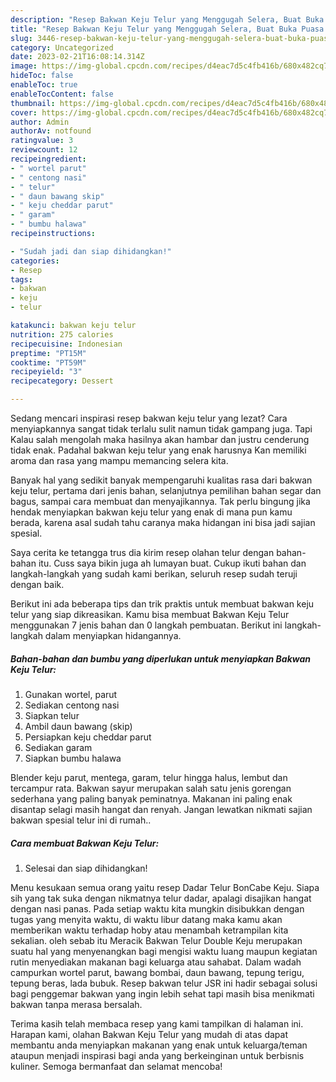 ```yaml
---
description: "Resep Bakwan Keju Telur yang Menggugah Selera, Buat Buka Puasa Enak Banget"
title: "Resep Bakwan Keju Telur yang Menggugah Selera, Buat Buka Puasa Enak Banget"
slug: 3446-resep-bakwan-keju-telur-yang-menggugah-selera-buat-buka-puasa-enak-banget
category: Uncategorized
date: 2023-02-21T16:08:14.314Z
image: https://img-global.cpcdn.com/recipes/d4eac7d5c4fb416b/680x482cq70/bakwan-keju-telur-foto-resep-utama.jpg
hideToc: false
enableToc: true
enableTocContent: false
thumbnail: https://img-global.cpcdn.com/recipes/d4eac7d5c4fb416b/680x482cq70/bakwan-keju-telur-foto-resep-utama.jpg
cover: https://img-global.cpcdn.com/recipes/d4eac7d5c4fb416b/680x482cq70/bakwan-keju-telur-foto-resep-utama.jpg
author: Admin
authorAv: notfound
ratingvalue: 3
reviewcount: 12
recipeingredient:
- " wortel parut"
- " centong nasi"
- " telur"
- " daun bawang skip"
- " keju cheddar parut"
- " garam"
- " bumbu halawa"
recipeinstructions:

- "Sudah jadi dan siap dihidangkan!"
categories:
- Resep
tags:
- bakwan
- keju
- telur

katakunci: bakwan keju telur 
nutrition: 275 calories
recipecuisine: Indonesian
preptime: "PT15M"
cooktime: "PT59M"
recipeyield: "3"
recipecategory: Dessert

---
```



Sedang mencari inspirasi resep bakwan keju telur yang lezat? Cara menyiapkannya sangat tidak terlalu sulit namun tidak gampang juga. Tapi Kalau salah mengolah maka hasilnya akan hambar dan justru cenderung tidak enak. Padahal bakwan keju telur yang enak harusnya Kan memiliki aroma dan rasa yang mampu memancing selera kita.


Banyak hal yang sedikit banyak mempengaruhi kualitas rasa dari bakwan keju telur, pertama dari jenis bahan, selanjutnya pemilihan bahan segar dan bagus, sampai cara membuat dan menyajikannya. Tak perlu bingung jika hendak menyiapkan bakwan keju telur yang enak di mana pun kamu berada, karena asal sudah tahu caranya maka hidangan ini bisa jadi sajian spesial.

Saya cerita ke tetangga trus dia kirim resep olahan telur dengan bahan-bahan itu. Cuss saya bikin juga ah lumayan buat. Cukup ikuti bahan dan langkah-langkah yang sudah kami berikan, seluruh resep sudah teruji dengan baik.


Berikut ini ada beberapa tips dan trik praktis untuk membuat bakwan keju telur yang siap dikreasikan. Kamu bisa membuat Bakwan Keju Telur menggunakan 7 jenis bahan dan 0 langkah pembuatan. Berikut ini langkah-langkah dalam menyiapkan hidangannya.

<!--inarticleads1-->

##### Bahan-bahan dan bumbu yang diperlukan untuk menyiapkan Bakwan Keju Telur:

1. Gunakan  wortel, parut
1. Sediakan  centong nasi
1. Siapkan  telur
1. Ambil  daun bawang (skip)
1. Persiapkan  keju cheddar parut
1. Sediakan  garam
1. Siapkan  bumbu halawa


Blender keju parut, mentega, garam, telur hingga halus, lembut dan tercampur rata. Bakwan sayur merupakan salah satu jenis gorengan sederhana yang paling banyak peminatnya. Makanan ini paling enak disantap selagi masih hangat dan renyah. Jangan lewatkan nikmati sajian bakwan spesial telur ini di rumah.. 

<!--inarticleads2-->

##### Cara membuat Bakwan Keju Telur:


1. Selesai dan siap dihidangkan!

Menu kesukaan semua orang yaitu resep Dadar Telur BonCabe Keju. Siapa sih yang tak suka dengan nikmatnya telur dadar, apalagi disajikan hangat dengan nasi panas. Pada setiap waktu kita mungkin disibukkan dengan tugas yang menyita waktu, di waktu libur datang maka kamu akan memberikan waktu terhadap hoby atau menambah ketrampilan kita sekalian. oleh sebab itu Meracik Bakwan Telur Double Keju merupakan suatu hal yang menyenangkan bagi mengisi waktu luang maupun kegiatan rutin menyediakan makanan bagi keluarga atau sahabat. Dalam wadah campurkan wortel parut, bawang bombai, daun bawang, tepung terigu, tepung beras, lada bubuk. Resep bakwan telur JSR ini hadir sebagai solusi bagi penggemar bakwan yang ingin lebih sehat tapi masih bisa menikmati bakwan tanpa merasa bersalah. 

Terima kasih telah membaca resep yang kami tampilkan di halaman ini. Harapan kami, olahan Bakwan Keju Telur yang mudah di atas dapat membantu anda menyiapkan makanan yang enak untuk keluarga/teman ataupun menjadi inspirasi bagi anda yang berkeinginan untuk berbisnis kuliner. Semoga bermanfaat dan selamat mencoba!
